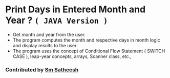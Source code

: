 # Print Days in Entered Month and Year ? `( JAVA Version )`

* Get month and year from the user.
* The program computes the month and respective days in month logic and display results to the user.
* The program uses the concept of Conditional Flow Statement ( SWITCH CASE ), leap-year concepts, arrays, Scanner class, etc.,

### Contributed by [Sm Satheesh](https://github.com/smsatheesh)
